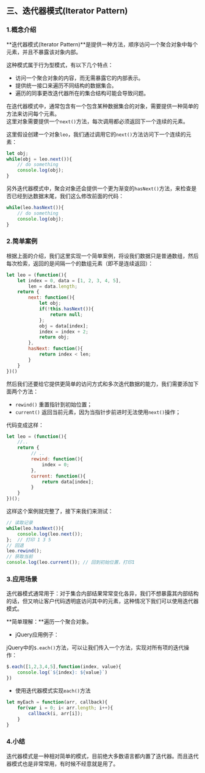 ## 三、迭代器模式(Iterator Pattern)
### 1.概念介绍
**迭代器模式(Iterator Pattern)**是提供一种方法，顺序访问一个聚合对象中每个元素，并且不暴露该对象内部。    

这种模式属于行为型模式，有以下几个特点：   
* 访问一个聚合对象的内容，而无需暴露它的内部表示。    
* 提供统一接口来遍历不同结构的数据集合。   
* 遍历的同事更改迭代器所在的集合结构可能会导致问题。   


在迭代器模式中，通常包含有一个包含某种数据集合的对象，需要提供一种简单的方法来访问每个元素。   
这里对象需要提供一个`next()`方法，每次调用都必须返回下一个连续的元素。    

这里假设创建一个对象`leo`，我们通过调用它的`next()`方法访问下一个连续的元素：   
```js
let obj;
while(obj = leo.next()){
    // do something
    console.log(obj);
}
```

另外迭代器模式中，聚合对象还会提供一个更为渐变的`hasNext()`方法，来检查是否已经到达数据末尾，我们这么修改前面的代码：    
```js
while(leo.hasNext()){
    // do something
    console.log(obj);
}
```

### 2.简单案例
根据上面的介绍，我们这里实现一个简单案例，将设我们数据只是普通数组，然后每次检索，返回的是间隔一个的数组元素（即不是连续返回）：    
```js
let leo = (function(){
    let index = 0, data = [1, 2, 3, 4, 5],
        len = data.length;
    return {
        next: function(){
            let obj;
            if(!this.hasNext()){
                return null;
            };
            obj = data[index];
            index = index + 2;
            return obj;
        },
        hasNext: function(){
            return index < len;
        }
    }
})()
```
然后我们还要给它提供更简单的访问方式和多次迭代数据的能力，我们需要添加下面两个方法：   
* `rewind()`  重置指针到初始位置；   
* `current()`  返回当前元素，因为当指针步前进时无法使用`next()`操作；   

代码变成这样：   
```js
let leo = (function(){
    //.. 
    return {
         // .. 
         rewind: function(){
             index = 0;
         },
         current: function(){
             return data[index];
         }
    }
})();
```
这样这个案例就完整了，接下来我们来测试：   
```js
// 读取记录
while(leo.hasNext()){
    console.log(leo.next());
};  // 打印 1 3 5
// 回退
leo.rewind();
// 获取当前
console.log(leo.current()); // 回到初始位置，打印1
```

### 3.应用场景
迭代器模式通常用于：对于集合内部结果常常变化各异，我们不想暴露其内部结构的话，但又响让客户代码透明底访问其中的元素，这种情况下我们可以使用迭代器模式。

**简单理解：**遍历一个聚合对象。   

* jQuery应用例子：   

jQuery中的`$.each()`方法，可以让我们传入一个方法，实现对所有项的迭代操作：  
```js
$.each([1,2,3,4,5],function(index, value){
    console.log(`${index}: ${value}`)
})
```

* 使用迭代器模式实现`each()`方法

```js
let myEach = function(arr, callback){
    for(var i = 0; i< arr.length; i++){
        callback(i, arr[i]);
    }
}
```

### 4.小结     
迭代器模式是一种相对简单的模式，目前绝大多数语言都内置了迭代器。而且迭代器模式也是非常常用，有时候不经意就是用了。    
